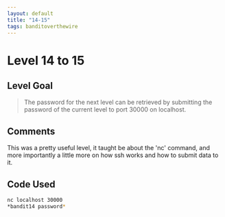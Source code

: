 ```yaml
---
layout: default
title: "14-15"
tags: banditoverthewire
---
```


# Level 14 to 15

## Level Goal
> The password for the next level can be retrieved by submitting the password of the current level to port 30000 on localhost.

## Comments
This was a pretty useful level, it taught be about the 'nc' command, and more importantly a little more on how ssh works and how to submit data to it.

Code Used
------
```bash
nc localhost 30000
*bandit14 password*
```
